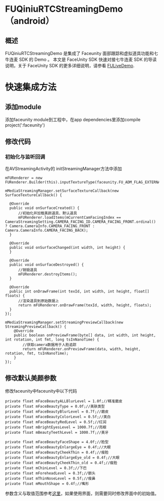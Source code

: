 ﻿# FUQiniuRTCStreamingDemo（android）

## 概述

FUQiniuRTCStreamingDemo 是集成了 Faceunity 面部跟踪和虚拟道具功能和七牛连麦 SDK 的 Demo 。
本文是 FaceUnity SDK 快速对接七牛连麦 SDK 的导读说明，关于 FaceUnity SDK 的更多详细说明，请参看 [FULiveDemo](https://github.com/Faceunity/FULiveDemoDroid/tree/dev).

# 快速集成方法
## 添加module
添加faceunity module到工程中，在app dependencies里添加compile project(':faceunity')
## 修改代码
### 初始化与监听回调
在AVStreamingActivity的
initStreamingManager方法中添加
```
mFURenderer = new FURenderer.Builder(this).inputTextureType(faceunity.FU_ADM_FLAG_EXTERNAL_OES_TEXTURE).build();

mMediaStreamingManager.setSurfaceTextureCallback(new SurfaceTextureCallback() {

  @Override
  public void onSurfaceCreated() {
      //初始化并加载美颜道具、默认道具
      mFURenderer.loadItems(mCurrentCamFacingIndex == CameraStreamingSetting.CAMERA_FACING_ID.CAMERA_FACING_FRONT.ordinal() ? Camera.CameraInfo.CAMERA_FACING_FRONT : Camera.CameraInfo.CAMERA_FACING_BACK);
  }

  @Override
  public void onSurfaceChanged(int width, int height) {
  }

  @Override
  public void onSurfaceDestroyed() {
      //销毁道具
      mFURenderer.destroyItems();
  }

  @Override
  public int onDrawFrame(int texId, int width, int height, float[] floats) {
      //渲染道具到原始数据上
      return mFURenderer.onDrawFrame(texId, width, height, floats);
  }
});

mMediaStreamingManager.setStreamingPreviewCallback(new StreamingPreviewCallback() {
    @Override
    public boolean onPreviewFrame(byte[] data, int width, int height, int rotation, int fmt, long tsInNanoTime) {
        //获取camera数据用于人脸追踪
        return mFURenderer.onPreviewFrame(data, width, height, rotation, fmt, tsInNanoTime);
    }
});
```
## 修改默认美颜参数
修改faceunity中faceunity中以下代码
```
private float mFaceBeautyALLBlurLevel = 1.0f;//精准磨皮
private float mFaceBeautyType = 0.0f;//美肤类型
private float mFaceBeautyBlurLevel = 0.7f;//磨皮
private float mFaceBeautyColorLevel = 0.5f;//美白
private float mFaceBeautyRedLevel = 0.5f;//红润
private float mBrightEyesLevel = 1000.7f;//亮眼
private float mBeautyTeethLevel = 1000.7f;//美牙

private float mFaceBeautyFaceShape = 4.0f;//脸型
private float mFaceBeautyEnlargeEye = 0.4f;//大眼
private float mFaceBeautyCheekThin = 0.4f;//瘦脸
private float mFaceBeautyEnlargeEye_old = 0.4f;//大眼
private float mFaceBeautyCheekThin_old = 0.4f;//瘦脸
private float mChinLevel = 0.3f;//下巴
private float mForeheadLevel = 0.3f;//额头
private float mThinNoseLevel = 0.5f;//瘦鼻
private float mMouthShape = 0.4f;//嘴形
```
参数含义与取值范围参考[这里](http://www.faceunity.com/technical/android-beauty.html)，如果使用界面，则需要同时修改界面中的初始值。